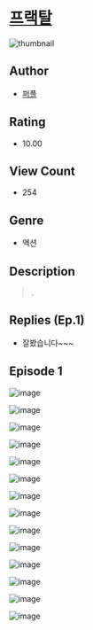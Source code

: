 # [프랙탈](https://comic.naver.com/challenge/list?titleId=810427)
![thumbnail](https://image-comic.pstatic.net/user_contents_data/challenge_comic/2023/05/23/366902/upload_3919599946406377522_480x623.jpeg)

## Author
- [퍼플](https://comic.naver.com/artistTitle?id=366902)

## Rating
- 10.00

## View Count
- 254

## Genre
- 액션

## Description
> .

## Replies (Ep.1)
- 잘봤습니다~~~

## Episode 1
![image](https://image-comic.pstatic.net/user_contents_data/challenge_comic/2023/05/23/366902/upload_3546926861637739831.jpeg)

![image](https://image-comic.pstatic.net/user_contents_data/challenge_comic/2023/05/23/366902/upload_4122312301000931633.jpeg)

![image](https://image-comic.pstatic.net/user_contents_data/challenge_comic/2023/05/23/366902/upload_4063716044260389171.jpeg)

![image](https://image-comic.pstatic.net/user_contents_data/challenge_comic/2023/05/23/366902/upload_3487018879710410295.jpeg)

![image](https://image-comic.pstatic.net/user_contents_data/challenge_comic/2023/05/23/366902/upload_4051044370355599155.jpeg)

![image](https://image-comic.pstatic.net/user_contents_data/challenge_comic/2023/05/23/366902/upload_7365981574769370676.jpeg)

![image](https://image-comic.pstatic.net/user_contents_data/challenge_comic/2023/05/23/366902/upload_3991707902375584867.jpeg)

![image](https://image-comic.pstatic.net/user_contents_data/challenge_comic/2023/05/23/366902/upload_3487024403826552929.jpeg)

![image](https://image-comic.pstatic.net/user_contents_data/challenge_comic/2023/05/23/366902/upload_7076953155092963682.jpeg)

![image](https://image-comic.pstatic.net/user_contents_data/challenge_comic/2023/05/23/366902/upload_7377797115750593844.jpeg)

![image](https://image-comic.pstatic.net/user_contents_data/challenge_comic/2023/05/23/366902/upload_3919650523189764915.jpeg)

![image](https://image-comic.pstatic.net/user_contents_data/challenge_comic/2023/05/23/366902/upload_3978147848945612596.jpeg)

![image](https://image-comic.pstatic.net/user_contents_data/challenge_comic/2023/05/23/366902/upload_4122821374109626677.jpeg)

![image](https://image-comic.pstatic.net/user_contents_data/challenge_comic/2023/05/23/366902/upload_7017230978514434352.jpeg)
